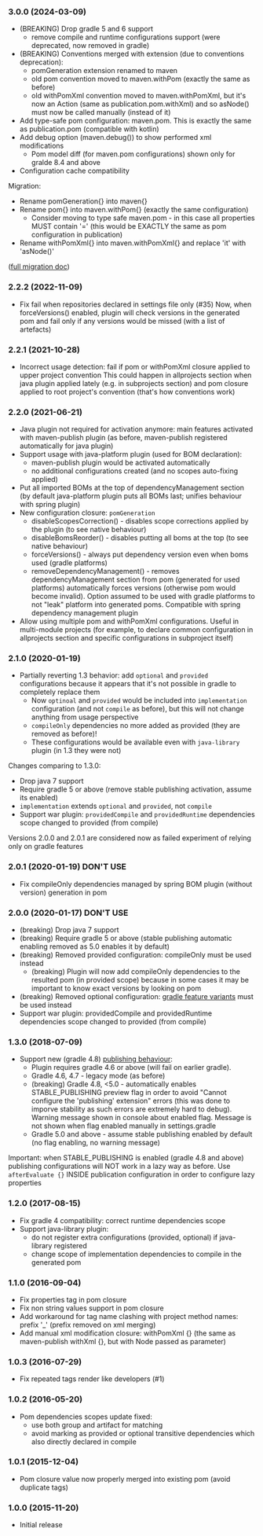 ### 3.0.0 (2024-03-09)
* (BREAKING) Drop gradle 5 and 6 support
    - remove compile and runtime configurations support (were deprecated, now removed in gradle) 
* (BREAKING) Conventions merged with extension (due to conventions deprecation):
    - pomGeneration extension renamed to maven
    - old pom convention moved to maven.withPom (exactly the same as before)
    - old withPomXml convention moved to maven.withPomXml, but it's now an Action<XmlProvider>
      (same as publication.pom.withXml) and so asNode() must now be called manually (instead of it)
* Add type-safe pom configuration: maven.pom. This is exactly the same as publication.pom (compatible with kotlin)
* Add debug option (maven.debug()) to show performed xml modifications
    - Pom model diff (for maven.pom configurations) shown only for gralde 8.4 and above
* Configuration cache compatibility
    
Migration: 
- Rename pomGeneration{} into maven{}
- Rename pom{} into maven.withPom{} (exactly the same configuration) 
    - Consider moving to type safe maven.pom - in this case all properties MUST contain '='
      (this would be EXACTLY the same as pom configuration in publication)
- Rename withPomXml{} into maven.withPomXml{} and replace 'it' with 'asNode()'

([full migration doc](https://github.com/xvik/gradle-pom-plugin?tab=readme-ov-file#migration-from-2x-to-3))

### 2.2.2 (2022-11-09)
* Fix fail when repositories declared in settings file only (#35)
  Now, when forceVersions() enabled, plugin will check versions in the generated pom 
  and fail only if any versions would be missed (with a list of artefacts)

### 2.2.1 (2021-10-28)
* Incorrect usage detection: fail if pom or withPomXml closure applied to upper project convention
  This could happen in allprojects section when java plugin applied lately (e.g. in subprojects section)
  and pom closure applied to root project's convention (that's how conventions work) 

### 2.2.0 (2021-06-21)
* Java plugin not required for activation anymore: main features activated with 
  maven-publish plugin (as before, maven-publish registered automatically for java plugin)
* Support usage with java-platform plugin (used for BOM declaration):
    - maven-publish plugin would be activated automatically
    - no additional configurations created (and no scopes auto-fixing applied)
* Put all imported BOMs at the top of dependencyManagement section
  (by default java-platform plugin puts all BOMs last; unifies behaviour with spring plugin)
* New configuration closure: `pomGeneration`
    - disableScopesCorrection() - disables scope corrections applied by the plugin (to see native behaviour)
    - disableBomsReorder() - disables putting all boms at the top (to see native behaviour)  
    - forceVersions() - always put dependency version even when boms used (gradle platforms)
    - removeDependencyManagement() - removes dependencyManagement section from pom (generated for used platforms)
        automatically forces versions (otherwise pom would become invalid).
        Option assumed to be used with gradle platforms to not "leak" platform into generated poms.
        Compatible with spring dependency management plugin
* Allow using multiple pom and withPomXml configurations. Useful in multi-module projects
  (for example, to declare common configuration in allprojects section and specific configurations in subproject itself)

### 2.1.0 (2020-01-19)
* Partially reverting 1.3 behavior: add `optional` and `provided` configurations because it appears that it's not possible in gradle to completely replace them
    - Now `optinoal` and `provided` would be included into `implementation` configuration (and not `compile` as before),
        but this will not change anything from usage perspective 
    - `compileOnly` dependencies no more added as provided (they are removed as before)!
    - These configurations would be available even with `java-library` plugin (in 1.3 they were not)          

Changes comparing to 1.3.0:
- Drop java 7 support
- Require gradle 5 or above (remove stable publishing activation, assume its enabled)
- `implementation` extends `optional` and `provided`, not `compile`
- Support war plugin: `providedCompile` and `providedRuntime` dependencies scope changed to provided (from compile) 

Versions 2.0.0 and 2.0.1 are considered now as failed experiment of relying only on gradle features

### 2.0.1 (2020-01-19) DON'T USE
* Fix compileOnly dependencies managed by spring BOM plugin (without version) generation in pom

### 2.0.0 (2020-01-17) DON'T USE
* (breaking) Drop java 7 support
* (breaking) Require gradle 5 or above (stable publishing automatic enabling removed as 5.0 enables it by default)
* (breaking) Removed provided configuration: compileOnly must be used instead
    - (breaking) Plugin will now add compileOnly dependencies to the resulted pom (in provided scope) 
        because in some cases it may be important to know exact versions by looking on pom
* (breaking) Removed optional configuration: [gradle feature variants](https://docs.gradle.org/5.6.4/userguide/feature_variants.html#header) must be used instead
* Support war plugin: providedCompile and providedRuntime dependencies scope changed to provided (from compile) 

### 1.3.0 (2018-07-09)
* Support new (gradle 4.8) [publishing behaviour](https://docs.gradle.org/4.8/userguide/publishing_maven.html#publishing_maven:deferred_configuration):
    - Plugin requires gradle 4.6 or above (will fail on earlier gradle).
    - Gradle 4.6, 4.7 - legacy mode (as before)    
    - (breaking) Gradle 4.8, <5.0 - automatically enables STABLE_PUBLISHING preview flag 
        in order to avoid "Cannot configure the 'publishing' extension" errors 
        (this was done to imporve stability as such errors are extremely hard to debug). 
        Warning message shown in console about enabled flag. 
        Message is not shown when flag enabled manually in settings.gradle
    - Gradle 5.0 and above - assume stable publishing enabled by default (no flag enabling, no warning message)        
              
Important: when STABLE_PUBLISHING is enabled (gradle 4.8 and above) publishing configurations will NOT work 
in a lazy way as before. Use `afterEvaluate {}` INSIDE publication configuration in order to configure lazy properties               

### 1.2.0 (2017-08-15)
* Fix gradle 4 compatibility: correct runtime dependencies scope 
* Support java-library plugin: 
    - do not register extra configurations (provided, optional) if java-library registered
    - change scope of implementation dependencies to compile in the generated pom

### 1.1.0 (2016-09-04)
* Fix properties tag in pom closure
* Fix non string values support in pom closure
* Add workaround for tag name clashing with project method names: prefix '_' (prefix removed on xml merging)
* Add manual xml modification closure: withPomXml {} (the same as maven-publish withXml {}, but with Node passed as parameter)

### 1.0.3 (2016-07-29)
* Fix repeated tags render like developers (#1)

### 1.0.2 (2016-05-20)
* Pom dependencies scopes update fixed:
    - use both group and artifact for matching
    - avoid marking as provided or optional transitive dependencies which also directly declared in compile

### 1.0.1 (2015-12-04)
* Pom closure value now properly merged into existing pom (avoid duplicate tags)

### 1.0.0 (2015-11-20)
* Initial release